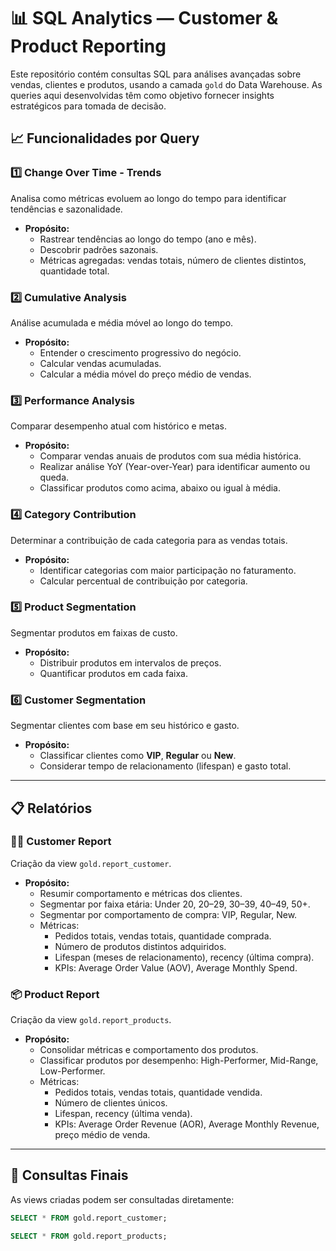 # 📊 SQL Analytics — Customer & Product Reporting

Este repositório contém consultas SQL para análises avançadas sobre vendas, clientes e produtos, usando a camada `gold` do Data Warehouse. As queries aqui desenvolvidas têm como objetivo fornecer insights estratégicos para tomada de decisão.

## 📈 Funcionalidades por Query

### 1️⃣ **Change Over Time - Trends**
Analisa como métricas evoluem ao longo do tempo para identificar tendências e sazonalidade.
- **Propósito:**
  - Rastrear tendências ao longo do tempo (ano e mês).
  - Descobrir padrões sazonais.
  - Métricas agregadas: vendas totais, número de clientes distintos, quantidade total.

### 2️⃣ **Cumulative Analysis**
Análise acumulada e média móvel ao longo do tempo.
- **Propósito:**
  - Entender o crescimento progressivo do negócio.
  - Calcular vendas acumuladas.
  - Calcular a média móvel do preço médio de vendas.

### 3️⃣ **Performance Analysis**
Comparar desempenho atual com histórico e metas.
- **Propósito:**
  - Comparar vendas anuais de produtos com sua média histórica.
  - Realizar análise YoY (Year-over-Year) para identificar aumento ou queda.
  - Classificar produtos como acima, abaixo ou igual à média.

### 4️⃣ **Category Contribution**
Determinar a contribuição de cada categoria para as vendas totais.
- **Propósito:**
  - Identificar categorias com maior participação no faturamento.
  - Calcular percentual de contribuição por categoria.

### 5️⃣ **Product Segmentation**
Segmentar produtos em faixas de custo.
- **Propósito:**
  - Distribuir produtos em intervalos de preços.
  - Quantificar produtos em cada faixa.

### 6️⃣ **Customer Segmentation**
Segmentar clientes com base em seu histórico e gasto.
- **Propósito:**
  - Classificar clientes como **VIP**, **Regular** ou **New**.
  - Considerar tempo de relacionamento (lifespan) e gasto total.

---

## 📋 Relatórios

### 🧑‍💼 **Customer Report**
Criação da view `gold.report_customer`.

- **Propósito:**
  - Resumir comportamento e métricas dos clientes.
  - Segmentar por faixa etária: Under 20, 20–29, 30–39, 40–49, 50+.
  - Segmentar por comportamento de compra: VIP, Regular, New.
  - Métricas:
    - Pedidos totais, vendas totais, quantidade comprada.
    - Número de produtos distintos adquiridos.
    - Lifespan (meses de relacionamento), recency (última compra).
    - KPIs: Average Order Value (AOV), Average Monthly Spend.

### 📦 **Product Report**
Criação da view `gold.report_products`.

- **Propósito:**
  - Consolidar métricas e comportamento dos produtos.
  - Classificar produtos por desempenho: High-Performer, Mid-Range, Low-Performer.
  - Métricas:
    - Pedidos totais, vendas totais, quantidade vendida.
    - Número de clientes únicos.
    - Lifespan, recency (última venda).
    - KPIs: Average Order Revenue (AOR), Average Monthly Revenue, preço médio de venda.

---

## 📂 Consultas Finais

As views criadas podem ser consultadas diretamente:
```sql
SELECT * FROM gold.report_customer;

SELECT * FROM gold.report_products;
